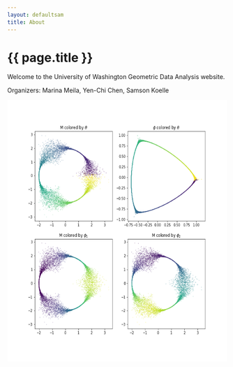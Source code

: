 ```yaml
---
layout: defaultsam
title: About
---
```


{{ page.title }}
================

  <section>
  <div class="page-content">

<p> Welcome to the University of Washington Geometric Data Analysis website. </p>

<p>
Organizers: Marina Meila, Yen-Chi Chen, Samson Koelle
 </p>
 
 <p>
 <img src="sim4pres.png" alt=""
style="float:bottom;width:598px;height:598px;">
</p>